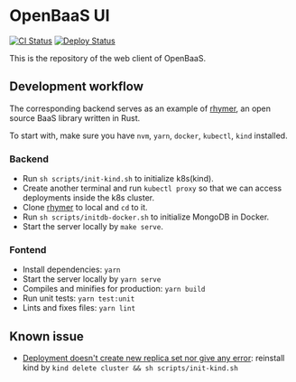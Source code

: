 # OpenBaaS UI

[![CI Status](../../workflows/CI/badge.svg)](../../actions)
[![Deploy Status](../../workflows/Deploy/badge.svg)](../../actions)

This is the repository of the web client of OpenBaaS.

## Development workflow

The corresponding backend serves as an example of [rhymer](https://github.com/Hongqin-Li/rhymer), an open source BaaS library written in Rust.

To start with, make sure you have `nvm`, `yarn`, `docker`, `kubectl`, `kind` installed.

### Backend

- Run `sh scripts/init-kind.sh` to initialize k8s(kind).
- Create another terminal and run `kubectl proxy` so that we can access deployments inside the k8s cluster.
- Clone [rhymer](https://github.com/Hongqin-Li/rhymer) to local and `cd` to it.
- Run `sh scripts/initdb-docker.sh` to initialize MongoDB in Docker.
- Start the server locally by `make serve`.

### Fontend

- Install dependencies: `yarn`
- Start the server locally by `yarn serve`
- Compiles and minifies for production: `yarn build`
- Run unit tests: `yarn test:unit`
- Lints and fixes files: `yarn lint`

## Known issue

- [Deployment doesn't create new replica set nor give any error](https://github.com/kubernetes/kubernetes/issues/36117):
  reinstall kind by `kind delete cluster && sh scripts/init-kind.sh`

